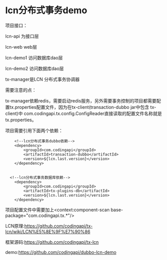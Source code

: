 # lcn分布式事务demo
项目接口：</p>
      lcn-api 为接口层 </p>
      lcn-web web层 </p>
      lcn-demo1 访问数据库dao层 </p>
      lcn-demo2 访问数据库dao层 </p>
      tx-manager是LCN 分布式事务协调器 </p>
需要注意的点：</p>
  tx-manager依赖redis，需要启动redis服务，另外需要事务控制的项目都需要配置tx.properties配置文件，因为在tx-client(transaction-dubbo jar中包含 tx-client)中 com.codingapi.tx.config.ConfigReader直接读取的配置文件名称就是tx.properties。</p>
  
项目需要引用下面两个依赖：</p>
  
        <!--lcn分布式事务dubbo依赖-->
        <dependency>
            <groupId>com.codingapi</groupId>
            <artifactId>transaction-dubbo</artifactId>
            <version>${lcn.last.version}</version>
        </dependency>
        

      <!--lcn分布式事务数据库依赖-->
        <dependency>
            <groupId>com.codingapi</groupId>
            <artifactId>tx-plugins-db</artifactId>
            <version>${lcn.last.version}</version>
        </dependency>

   项目配置文件中需要加上<context:component-scan base-package="com.codingapi.tx.*"/></p>
   LCN原理:https://github.com/codingapi/tx-lcn/wiki/LCN%E5%8E%9F%E7%90%86 </p>
   框架源码:https://github.com/codingapi/tx-lcn</p>
   demo:https://github.com/codingapi/dubbo-lcn-demo</p>

   
   

